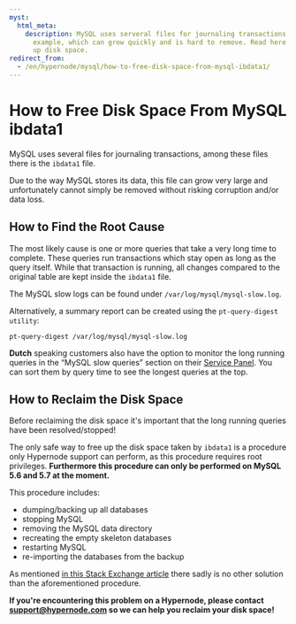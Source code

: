 ```yaml
---
myst:
  html_meta:
    description: MySQL uses serveral files for journaling transactions, ibdata1 for
      example, which can grow quickly and is hard to remove. Read here how to free
      up disk space.
redirect_from:
  - /en/hypernode/mysql/how-to-free-disk-space-from-mysql-ibdata1/
---
```


<!-- source: https://support.hypernode.com/en/hypernode/mysql/how-to-free-disk-space-from-mysql-ibdata1/ -->

# How to Free Disk Space From MySQL ibdata1

MySQL uses several files for journaling transactions, among these files there is the `ibdata1` file.

Due to the way MySQL stores its data, this file can grow very large and unfortunately cannot simply be removed without risking corruption and/or data loss.

## How to Find the Root Cause

The most likely cause is one or more queries that take a very long time to complete. These queries run transactions which stay open as long as the query itself. While that transaction is running, all changes compared to the original table are kept inside the `ibdata1` file.

The MySQL slow logs can be found under `/var/log/mysql/mysql-slow.log`.

Alternatively, a summary report can be created using the `pt-query-digest utility`:

`pt-query-digest /var/log/mysql/mysql-slow.log`

**Dutch** speaking customers also have the option to monitor the long running queries in the “MySQL slow queries” section on their [Service Panel](https://auth.byte.nl/). You can sort them by query time to see the longest queries at the top.

## How to Reclaim the Disk Space

Before reclaiming the disk space it's important that the long running queries have been resolved/stopped!

The only safe way to free up the disk space taken by `ibdata1` is a procedure only Hypernode support can perform, as this procedure requires root privileges. **Furthermore this procedure can only be performed on MySQL 5.6 and 5.7 at the moment.**

This procedure includes:

- dumping/backing up all databases
- stopping MySQL
- removing the MySQL data directory
- recreating the empty skeleton databases
- restarting MySQL
- re-importing the databases from the backup

As mentioned [in this Stack Exchange article](http://dba.stackexchange.com/questions/24942/how-do-i-shrink-the-innodb-file-ibdata1-without-dumping-all-databases) there sadly is no other solution than the aforementioned procedure.

**If you're encountering this problem on a Hypernode, please contact support@hypernode.com so we can help you reclaim your disk space!**
